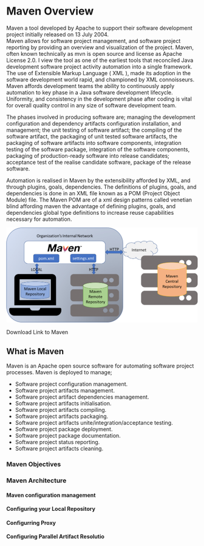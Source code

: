
# Maven Overview

Maven a tool developed by Apache to support their software development project initially released on 13 July 2004.  
Maven allows for software project management, and software project reporting by providing an overview and visualization 
of the project.  Maven, often known technically as mvn is open source and license as Apache License 2.0.  I view the 
tool as one of the earliest tools that reconciled Java development software project activity automation into a single 
framework.  The use of Extensible Markup Language ( XML ), made its adoption in the software development world rapid, 
and championed by XML connoisseurs.  
Maven affords development teams the ability to continuously apply automation to 
key phase in a Java software development lifecycle.  Uniformity, and consistency in the development phase after coding 
is vital for overall quality control in any size of software development team.  

The phases involved in producing software are; managing the development configuration and dependency artifacts 
configuration installation, and management; the unit testing of software artifact; the compiling of the software artifact,
the packaging of unit tested software artifacts, the packaging of software artifacts into software components, integration
testing of the software package, integration of the software components, packaging of production-ready software into 
release candidates; acceptance test of the realise candidate software, package of the release software.

Automation is realised in Maven by the extensibility afforded by XML, and through plugins, goals, dependencies.  The
definitions of plugins, goals, and dependencies is done in an XML file known as a POM (Project Object Module) file.
The Maven POM are of a xml design patterns called venetian blind affording maven the advantage of defining plugins, goals, 
and dependencies global type definitions to increase reuse capabilities necessary for automation.
 

 

![Image](https://github.com/kakuffo/maven/blob/master/images/Maven-Architecture-ju.png)

 Download Link to Maven
 

## What is Maven

Maven is an Apache open source software for automating software project processes.  Maven is deployed
to manage;

* Software project configuration management.
* Software project artifacts management.
* Software project artifact dependencies management.
* Software project artifacts initialisation.
* Software project artifacts compiling.
* Software project artifacts packaging.
* Software project artifacts unite/integration/acceptance testing.
* Software project package deployment.
* Software project package documentation.
* Software project status reporting.
* Software project artifacts cleaning.

### Maven Objectives



### Maven Architecture


#### Maven configuration management


#### Configuring your Local Repository

#### Configurring Proxy


#### Configuring Parallel Artifact Resolutio


